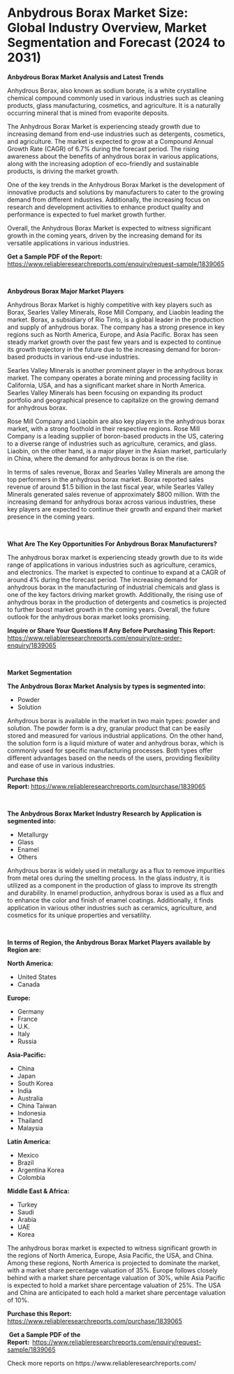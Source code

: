 <p><h1>Anbydrous Borax Market Size: Global Industry Overview, Market Segmentation and Forecast (2024 to 2031)</h1></p><p><strong>Anbydrous Borax Market Analysis and Latest Trends</strong></p>
<p><p>Anhydrous Borax, also known as sodium borate, is a white crystalline chemical compound commonly used in various industries such as cleaning products, glass manufacturing, cosmetics, and agriculture. It is a naturally occurring mineral that is mined from evaporite deposits.</p><p>The Anhydrous Borax Market is experiencing steady growth due to increasing demand from end-use industries such as detergents, cosmetics, and agriculture. The market is expected to grow at a Compound Annual Growth Rate (CAGR) of 6.7% during the forecast period. The rising awareness about the benefits of anhydrous borax in various applications, along with the increasing adoption of eco-friendly and sustainable products, is driving the market growth.</p><p>One of the key trends in the Anhydrous Borax Market is the development of innovative products and solutions by manufacturers to cater to the growing demand from different industries. Additionally, the increasing focus on research and development activities to enhance product quality and performance is expected to fuel market growth further.</p><p>Overall, the Anhydrous Borax Market is expected to witness significant growth in the coming years, driven by the increasing demand for its versatile applications in various industries.</p></p>
<p><strong>Get a Sample PDF of the Report:&nbsp;</strong> <a href="https://www.reliableresearchreports.com/enquiry/request-sample/1839065">https://www.reliableresearchreports.com/enquiry/request-sample/1839065</a></p>
<p>&nbsp;</p>
<p><strong>Anbydrous Borax Major Market Players</strong></p>
<p><p>Anhydrous Borax Market is highly competitive with key players such as Borax, Searles Valley Minerals, Rose Mill Company, and Liaobin leading the market. Borax, a subsidiary of Rio Tinto, is a global leader in the production and supply of anhydrous borax. The company has a strong presence in key regions such as North America, Europe, and Asia Pacific. Borax has seen steady market growth over the past few years and is expected to continue its growth trajectory in the future due to the increasing demand for boron-based products in various end-use industries.</p><p>Searles Valley Minerals is another prominent player in the anhydrous borax market. The company operates a borate mining and processing facility in California, USA, and has a significant market share in North America. Searles Valley Minerals has been focusing on expanding its product portfolio and geographical presence to capitalize on the growing demand for anhydrous borax.</p><p>Rose Mill Company and Liaobin are also key players in the anhydrous borax market, with a strong foothold in their respective regions. Rose Mill Company is a leading supplier of boron-based products in the US, catering to a diverse range of industries such as agriculture, ceramics, and glass. Liaobin, on the other hand, is a major player in the Asian market, particularly in China, where the demand for anhydrous borax is on the rise.</p><p>In terms of sales revenue, Borax and Searles Valley Minerals are among the top performers in the anhydrous borax market. Borax reported sales revenue of around $1.5 billion in the last fiscal year, while Searles Valley Minerals generated sales revenue of approximately $800 million. With the increasing demand for anhydrous borax across various industries, these key players are expected to continue their growth and expand their market presence in the coming years.</p></p>
<p>&nbsp;</p>
<p><strong>What Are The Key Opportunities For Anbydrous Borax Manufacturers?</strong></p>
<p><p>The anhydrous borax market is experiencing steady growth due to its wide range of applications in various industries such as agriculture, ceramics, and electronics. The market is expected to continue to expand at a CAGR of around 4% during the forecast period. The increasing demand for anhydrous borax in the manufacturing of industrial chemicals and glass is one of the key factors driving market growth. Additionally, the rising use of anhydrous borax in the production of detergents and cosmetics is projected to further boost market growth in the coming years. Overall, the future outlook for the anhydrous borax market looks promising.</p></p>
<p><strong>Inquire or Share Your Questions If Any Before Purchasing This Report:</strong> <a href="https://www.reliableresearchreports.com/enquiry/pre-order-enquiry/1839065">https://www.reliableresearchreports.com/enquiry/pre-order-enquiry/1839065</a></p>
<p>&nbsp;</p>
<p><strong>Market Segmentation</strong></p>
<p><strong>The Anbydrous Borax Market Analysis by types is segmented into:</strong></p>
<p><ul><li>Powder</li><li>Solution</li></ul></p>
<p><p>Anhydrous borax is available in the market in two main types: powder and solution. The powder form is a dry, granular product that can be easily stored and measured for various industrial applications. On the other hand, the solution form is a liquid mixture of water and anhydrous borax, which is commonly used for specific manufacturing processes. Both types offer different advantages based on the needs of the users, providing flexibility and ease of use in various industries.</p></p>
<p><strong>Purchase this Report:&nbsp;</strong><a href="https://www.reliableresearchreports.com/purchase/1839065">https://www.reliableresearchreports.com/purchase/1839065</a></p>
<p>&nbsp;</p>
<p><strong>The Anbydrous Borax Market Industry Research by Application is segmented into:</strong></p>
<p><ul><li>Metallurgy</li><li>Glass</li><li>Enamel</li><li>Others</li></ul></p>
<p><p>Anhydrous borax is widely used in metallurgy as a flux to remove impurities from metal ores during the smelting process. In the glass industry, it is utilized as a component in the production of glass to improve its strength and durability. In enamel production, anhydrous borax is used as a flux and to enhance the color and finish of enamel coatings. Additionally, it finds application in various other industries such as ceramics, agriculture, and cosmetics for its unique properties and versatility.</p></p>
<p>&nbsp;</p>
<p><strong>In terms of Region, the Anbydrous Borax Market Players available by Region are:</strong></p>
<p>
    <p> <strong> North America: </strong>
        <ul>
            <li>United States</li>
            <li>Canada</li>
        </ul>
        </p> 
    <p> <strong> Europe: </strong>
        <ul>
            <li>Germany</li>
            <li>France</li>
            <li>U.K.</li>
            <li>Italy</li>
            <li>Russia</li>
        </ul>
        </p> 
    <p> <strong> Asia-Pacific: </strong>
        <ul>
            <li>China</li>
            <li>Japan</li>
            <li>South Korea</li>
            <li>India</li>
            <li>Australia</li>
            <li>China Taiwan</li>
            <li>Indonesia</li>
            <li>Thailand</li>
            <li>Malaysia</li>
        </ul>
        </p> 
    <p> <strong> Latin America: </strong>
        <ul>
            <li>Mexico</li>
            <li>Brazil</li>
            <li>Argentina Korea</li>
            <li>Colombia</li>
        </ul>
        </p> 
    <p> <strong> Middle East & Africa: </strong>
        <ul>
            <li>Turkey</li>
            <li>Saudi</li>
            <li>Arabia</li>
            <li>UAE</li>
            <li>Korea</li>
        </ul>
    </p>
    </p>
<p><p>The anhydrous borax market is expected to witness significant growth in the regions of North America, Europe, Asia Pacific, the USA, and China. Among these regions, North America is projected to dominate the market, with a market share percentage valuation of 35%. Europe follows closely behind with a market share percentage valuation of 30%, while Asia Pacific is expected to hold a market share percentage valuation of 25%. The USA and China are anticipated to each hold a market share percentage valuation of 10%.</p></p>
<p><strong>Purchase this Report: </strong><a href="https://www.reliableresearchreports.com/purchase/1839065">https://www.reliableresearchreports.com/purchase/1839065</a></p>
<p>&nbsp;<strong>Get a Sample PDF of the Report:&nbsp;&nbsp;</strong><a href="https://www.reliableresearchreports.com/enquiry/request-sample/1839065">https://www.reliableresearchreports.com/enquiry/request-sample/1839065</a></p>
<p><strong></strong></p>
<p>Check more reports on https://www.reliableresearchreports.com/</p>